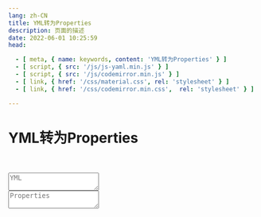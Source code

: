 ```yaml
---
lang: zh-CN
title: YML转为Properties
description: 页面的描述
date: 2022-06-01 10:25:59
head:

  - [ meta, { name: keywords, content: 'YML转为Properties' } ]
  - [ script, { src: '/js/js-yaml.min.js' } ]
  - [ script, { src: '/js/codemirror.min.js' } ]
  - [ link, { href: '/css/material.css', rel: 'stylesheet' } ]
  - [ link, { href: '/css/codemirror.min.css',  rel: 'stylesheet' } ]

---
```


# YML转为Properties

<br>
<br>
<label class="yp">
   <textarea placeholder="YML" id="ymlValue" ref="value"></textarea>
</label>
<br>
<label class="yp">
   <textarea placeholder="Properties" id="propertiesValue" readonly></textarea>
</label>
<br><br><br>
<div>
    <M-Button @click="toProperties()" class="oead-decrypt" :isLoading="toPropertiesBtnLoading" text="转换" type="primary"></M-Button>
    &nbsp;&nbsp;
    <M-Button @click="reset()" text="重置"></M-Button>
</div>
<span class="copy" @click="copy()"></span>

<script>

import Clipboard from "clipboard";

let inputEditor;
let outputEditor;
export default {
  name: 'YML-Properties',
  data(){
    return {
        toPropertiesBtnLoading: false
    };
  },
  mounted() {
    this.$refs.value.focus();
    CodeMirror.defineMode("p", function () {
        return {
            token: function (stream, state) {
                if (stream.eatSpace()) return null;
                if (stream.match(/^#/, true)) {
                    stream.skipToEnd();
                    return "comment";
                }
                if (stream.match(/^[^\s=]+(?=\s*=)/)) {
                    return "variable";
                }
                if (stream.eat("=")) {
                    stream.skipToEnd();
                    return null;
                }
                if (stream.match(/^[^\s]+/, true)) {
                    return "string";
                }
                stream.next();
                return null;
            }
        };
    });
    CodeMirror.defineMode("y", function () {
        return {
            token: function (stream, state) {
                if (stream.eatSpace()) return null;
                if (stream.match(/^#/, true)) {
                    stream.skipToEnd();
                    return "comment";
                }
                if (stream.match(/^[^\s:]+(?=\s*:)/)) {
                    return "variable";
                }
                if (stream.eat(":")) {
                    stream.skipToEnd();
                    return null;
                }
                if (stream.match(/^- (\S+):(\S+)/)) {
                    return null;
                }
                if (stream.match(/^[^\s]+/, true)) {
                    return null;
                }
                stream.next();
                return null;
            }
        };
    });
    inputEditor = CodeMirror.fromTextArea(document.getElementById('ymlValue'), {
        mode: "y",
        lineNumbers: false, 
        theme: "default",
        matchBrackets: true,
        indentWithTabs: true,
        smartIndent: true
    });
    outputEditor = CodeMirror.fromTextArea(document.getElementById('propertiesValue'), {
        mode: 'p',
        lineNumbers: false, 
        theme: "default",
        matchBrackets: true, 
        indentWithTabs: true, 
        smartIndent: true, 
    });
  },
  methods: {
    toProperties() {
       this.toPropertiesBtnLoading = true;
       const output = outputEditor.getDoc();
       try {
            const input = inputEditor.getValue();
            if(!input) {
                return;
            }
            const yamlObject = jsyaml.load(input);
            const properties = this.objectToProperties(yamlObject);
            output.setValue(properties);
            $('.copy').click();
            $success("已帮你复制到剪切板！");
        } catch (e) {
            $error("转换失败：" + e.message);
            output.setValue("");
        } finally {
            this.toPropertiesBtnLoading = false;
        }
    },
    reset() {
         const output = outputEditor.getDoc();
         output.setValue("");
         const input = inputEditor.getDoc();
         input.setValue("");
    },
    objectToProperties(obj, prefix = '') {
        let properties = '';
        for (const key in obj) {
            if (obj.hasOwnProperty(key)) {
                const value = obj[key];
                const newKey = prefix ? `${prefix}.${key}` : key;
                if (value === null || value === undefined) {
                    properties += `${newKey} = ${value}\n`;
                } else if (typeof value === 'object' && !Array.isArray(value)) {
                    properties += this.objectToProperties(value, newKey);
                } else if (Array.isArray(value)) {
                    value.forEach((item, index) => {
                        if (item === null || item === undefined) {
                            properties += `${newKey}[${index}] = ${item}\n`;
                        } else if (typeof item === 'object') {
                            properties += this.objectToProperties(item, `${newKey}[${index}]`);
                        } else {
                            properties += `${newKey}[${index}] = ${item}\n`;
                        }
                    });
                } else {
                    properties += `${newKey} = ${value}\n`;
                }
            }
        }
        return properties;
    },
    copy(){
        const output = outputEditor.getDoc();
        let clipboard = new Clipboard('.copy', {
          text:  () => {
            return output.getValue();
          },
        });
        clipboard.on('success', function () {
          $success("复制成功！");
          clipboard.destroy();
        });
        clipboard.on('error', function () {
          $warning("不支持复制哦！");
          clipboard.destroy();
        });
    }
  }
}
</script>


<style>
    .yp .CodeMirror {
        border: 1px solid var(--c-border);
        background-color: var(--c-bg);
        transition: background-color var(--t-color),border-color var(--t-color);
        font-family: monospace;
        font-size: 14px;
        padding: 0.5em;
        min-height: 60px;
        height: 200px;
        max-height: 400px;
        resize: vertical;
        border-radius: 5px;
    }
    .yp .CodeMirror-line{
         color: var(--c-text) !important;
    }
    .yp .CodeMirror-linenumbers {
        display: none;
    }
    .yp  .cm-variable {
        color: var(--c-brand) !important;
    }
    .yp .cm-comment {
        color: var(--c-text-lightest) !important;
    }
    .yp .cm-string {
        color: var(--c-brand) !important;
    }
</style>

<AdsbyGoogle slot="7889564278" layout="in-article"/>

<Comment></Comment>